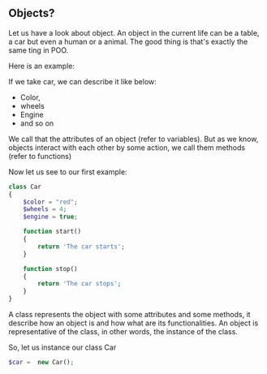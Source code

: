 ## Objects?

Let us have a look about object. An object in the current life can be a table, a car but even a human or a animal. The good thing is that's exactly the same ting in POO. 

Here is an example:

If we take car, we can describe it like below: 
- Color,
- wheels
- Engine
- and so on

We call that the attributes of an object (refer to variables). But as we know, objects interact with each other by some action, we call them methods (refer to functions)

Now let us see to our first example:

```php
class Car
{
    $color = "red";
    $wheels = 4;
    $engine = true;

    function start()
    {
        return 'The car starts';
    }

    function stop()
    {
        return 'The car stops';
    }
}
```

A class represents the object with some attributes and some methods, it describe how an object is and how what are its functionalities. 
An object is representative of the class, in other words, the instance of the class. 

So, let us instance our class Car

```php
$car =  new Car();
```

